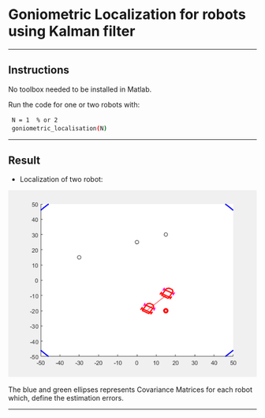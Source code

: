 # Goniometric Localization for robots using Kalman filter
---

## Instructions

No toolbox needed to be installed in Matlab.

Run the code for one or two robots with:

```bash
 N = 1  % or 2
 goniometric_localisation(N)
``` 

---

## Result


* Localization of two robot:

<p align="center">
  <img width="750" src="images/GoniometricLocalization2.gif">
</p>

The blue and green ellipses represents Covariance Matrices for each robot which, define the estimation errors.

---





